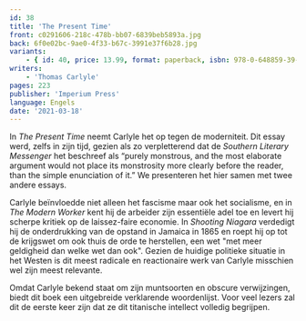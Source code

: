 ```yaml
---
id: 38
title: 'The Present Time'
front: c0291606-218c-478b-bb07-6839beb5893a.jpg
back: 6f0e02bc-9ae0-4f33-b67c-3991e37f6b28.jpg
variants:
    - { id: 40, price: 13.99, format: paperback, isbn: 978-0-648859-39-0 }
writers:
    - 'Thomas Carlyle'
pages: 223
publisher: 'Imperium Press'
language: Engels
date: '2021-03-18'
---
```


In *The Present Time* neemt Carlyle het op tegen de moderniteit. Dit essay werd, zelfs in zijn tijd, gezien als zo verpletterend dat de *Southern Literary Messenger* het beschreef als “purely monstrous, and the most elaborate argument would not place its monstrosity more clearly before the reader, than the simple enunciation of it.” We presenteren het hier samen met twee andere essays.

Carlyle beïnvloedde niet alleen het fascisme maar ook het socialisme, en in *The Modern Worker* kent hij de arbeider zijn essentiële adel toe en levert hij scherpe kritiek op de laissez-faire economie. In *Shooting Niagara* verdedigt hij de onderdrukking van de opstand in Jamaica in 1865 en roept hij op tot de krijgswet om ook thuis de orde te herstellen, een wet "met meer geldigheid dan welke wet dan ook". Gezien de huidige politieke situatie in het Westen is dit meest radicale en reactionaire werk van Carlyle misschien wel zijn meest relevante.

Omdat Carlyle bekend staat om zijn muntsoorten en obscure verwijzingen, biedt dit boek een uitgebreide verklarende woordenlijst. Voor veel lezers zal dit de eerste keer zijn dat ze dit titanische intellect volledig begrijpen.
